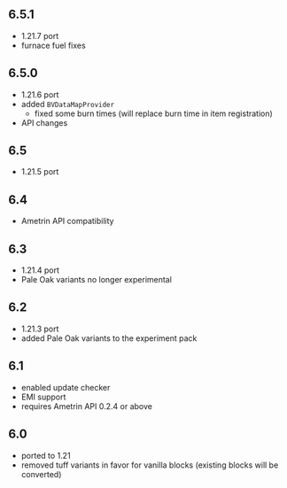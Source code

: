 ## 6.5.1
- 1.21.7 port
- furnace fuel fixes

## 6.5.0
- 1.21.6 port
- added `BVDataMapProvider`
  - fixed some burn times (will replace burn time in item registration)
- API changes

## 6.5
- 1.21.5 port

## 6.4
- Ametrin API compatibility

## 6.3
* 1.21.4 port
* Pale Oak variants no longer experimental

## 6.2
* 1.21.3 port
* added Pale Oak variants to the experiment pack

## 6.1
* enabled update checker
* EMI support
* requires Ametrin API 0.2.4 or above

## 6.0
* ported to 1.21
* removed tuff variants in favor for vanilla blocks (existing blocks will be converted)